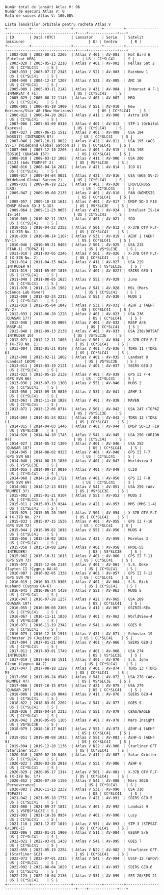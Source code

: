     Număr total de lansări Atlas V: 96
    Număr de eșecuri Atlas V: 0
    Rată de succes Atlas V: 100.00%
    
    Lista lansărilor orbitale pentru racheta Atlas V
    +----------+------------------+-------------+---------+-----------------------------------------------+----+-------------+---+
    | ID       | Dată (UTC)       | Lansator    | Serie   | Satelit (misiune)                             | Or | Centru      | R |
    +----------+------------------+-------------+---------+-----------------------------------------------+----+-------------+---+
    | 2002-038 | 2002-08-21 2205  | Atlas V 401 | AV-001  | Hot Bird 6 (Eutelsat HB6)                     | US | CC*SLC41    | S |
    | 2003-020 | 2003-05-13 2210  | Atlas V 401 | AV-002  | Hellas Sat 2                                  | US | CC*SLC41    | S |
    | 2003-033 | 2003-07-17 2345  | Atlas V 521 | AV-003  | Rainbow 1                                     | US | CC*SLC41    | S |
    | 2004-048 | 2004-12-17 1207  | Atlas V 521 | AV-005  | AMC 16                                        | US | CC*SLC41    | S |
    | 2005-009 | 2005-03-11 2142  | Atlas V 431 | AV-004  | Inmarsat 4 F-1 (INMARSAT 4 F1)                | US | CC*SLC41    | S |
    | 2005-029 | 2005-08-12 1143  | Atlas V 401 | AV-007  | MRO                                           | US | CC*SLC41    | S |
    | 2006-001 | 2006-01-19 1900  | Atlas V 551 | AV-010  | New Horizons/Star 48 (New Horizons)           | US | CC*SLC41    | S |
    | 2006-012 | 2006-04-20 2027  | Atlas V 411 | AV-008  | Astra 1KR                                     | US | CC*SLC41    | S |
    | 2007-006 | 2007-03-09 0310  | Atlas V 401 | AV-013  | STP-1 (Orbital Express)                       | US | CC*SLC41    | S |
    | 2007-027 | 2007-06-15 1512  | Atlas V 401 | AV-009  | USA 194     [NOSS17] (INTRUDER 8?)            | US | CC*SLC41    | S |
    | 2007-046 | 2007-10-11 0022  | Atlas V 421 | AV-011  | USA 195 (WGS SV-1) (Wideband Global Satcom 1) | US | CC*SLC41    | S |
    | 2007-060 | 2007-12-10 2205  | Atlas V 401 | AV-015  | USA 198      [SDS16] (QUASAR 15?)             | US | CC*SLC41    | S |
    | 2008-010 | 2008-03-13 1002  | Atlas V 411 | AV-006  | USA 200       [JS12] (Adv TRUMPET 2)          | US | VS*SLC3E    | S |
    | 2008-016 | 2008-04-14 2012  | Atlas V 421 | AV-014  | ICO G1                                        | US | CC*SLC41    | S |
    | 2009-017 | 2009-04-04 0031  | Atlas V 421 | AV-016  | USA (WGS SV-2) (Wideband Global Satcom 2)     | US | CC*SLC41    | S |
    | 2009-031 | 2009-06-18 2132  | Atlas V 401 | AV-020  | LRO/LCROSS (LRO)                              | US | CC*SLC41    | S |
    | 2009-047 | 2009-09-08 2135  | Atlas V 401 | AV-018  | PAN (NEMESIS 1)                               | US | CC*SLC41    | S |
    | 2009-057 | 2009-10-18 1612  | Atlas V 401 | AV-017  | DMSP 5D-3 F18 (DMSP Block 5D-3 S-18)          | US | VS*SLC3E    | S |
    | 2009-064 | 2009-11-23 0655  | Atlas V 431 | AV-024  | Intelsat IS-14 (IS-14)                        | US | CC*SLC41    | S |
    | 2010-005 | 2010-02-11 1523  | Atlas V 401 | AV-021  | SDO                                           | US | CC*SLC41    | S |
    | 2010-015 | 2010-04-22 2352  | Atlas V 501 | AV-012  | X-37B OTV FLT-1 (X-37B No. 1)                 | US | CC*SLC41    | S |
    | 2010-039 | 2010-08-14 1107: | Atlas V 531 | AV-019  | AEHF 1 (AEHF SV-1)                            | US | CC*SLC41    | S |
    | 2010-046 | 2010-09-21 0403  | Atlas V 501 | AV-025  | USA 215   (FIAR-1) (TOPAZ 1)                  | US | VS*SLC3E    | S |
    | 2011-010 | 2011-03-05 2246  | Atlas V 501 | AV-026  | X-37B OTV FLT-2 (X-37B No. 2)                 | US | CC*SLC41    | S |
    | 2011-014 | 2011-04-15 0424  | Atlas V 411 | AV-027  | USA 229 (INTRUDER 9)                          | US | VS*SLC3E    | S |
    | 2011-019 | 2011-05-07 1810  | Atlas V 401 | AV-022? | SBIRS GEO-1                                   | US | CC*SLC41    | S |
    | 2011-040 | 2011-08-05 1625  | Atlas V 551 | AV-029  | Juno                                          | US | CC*SLC41    | S |
    | 2011-070 | 2011-11-26 1502  | Atlas V 541 | AV-028  | MSL (Mars Science Lab Rover)                  | US | CC*SLC41    | S |
    | 2012-009 | 2012-02-24 2215  | Atlas V 551 | AV-030  | MUOS 1                                        | US | CC*SLC41    | S |
    | 2012-019 | 2012-05-04 1842  | Atlas V 531 | AV-031  | AEHF 2 (AEHF SV-2)                            | US | CC*SLC41    | S |
    | 2012-033 | 2012-06-20 1228  | Atlas V 401 | AV-023  | USA 236 (QUASAR 17?)                          | US | CC*SLC41    | S |
    | 2012-046 | 2012-08-30 0805  | Atlas V 401 | AV-032  | RBSP A/B (RBSP-A)                             | US | CC*SLC41    | S |
    | 2012-048 | 2012-09-13 2139  | Atlas V 401 | AV-033  | USA 238/OUTSAT (INTRUDER 10)                  | US | VS*SLC3E    | S |
    | 2012-071 | 2012-12-11 1803  | Atlas V 501 | AV-034  | X-37B OTV FLT-3 (X-37B No. 1)                 | US | CC*SLC41    | S |
    | 2013-004 | 2013-01-31 0148  | Atlas V 401 | AV-036  | TDRS 11 (TDRS K)                              | US | CC*SLC41    | S |
    | 2013-008 | 2013-02-11 1802  | Atlas V 401 | AV-035  | Landsat 8 (Landsat LDCM)                      | US | VS*SLC3E    | S |
    | 2013-011 | 2013-03-19 2121  | Atlas V 401 | AV-037  | SBIRS GEO-2                                   | US | CC*SLC41    | S |
    | 2013-023 | 2013-05-15 2138  | Atlas V 401 | AV-039  | GPS II F-4 (GPS SVN 66)                       | US | CC*SLC41    | S |
    | 2013-036 | 2013-07-19 1300  | Atlas V 551 | AV-040  | MUOS 2                                        | US | CC*SLC41    | S |
    | 2013-050 | 2013-09-18 0810  | Atlas V 531 | AV-041  | AEHF 3                                        | US | CC*SLC41    | S |
    | 2013-063 | 2013-11-18 1828  | Atlas V 401 | AV-038  | MAVEN                                         | US | CC*SLC41    | S |
    | 2013-072 | 2013-12-06 0714  | Atlas V 501 | AV-042  | USA 247 (TOPAZ 3)                             | US | VS*SLC3E    | S |
    | 2014-004 | 2014-01-24 0233  | Atlas V 401 | AV-043  | TDRS 12 (TDRS L)                              | US | CC*SLC41    | S |
    | 2014-015 | 2014-04-03 1446  | Atlas V 401 | AV-044  | DMSP 5D-13 F19                                | US | VS*SLC3E    | S |
    | 2014-020 | 2014-04-10 1745  | Atlas V 541 | AV-045  | USA 250 (ORION 9?)                            | US | CC*SLC41    | S |
    | 2014-027 | 2014-05-22 1309  | Atlas V 401 | AV-046  | USA 252 (QUASAR 18?)                          | US | CC*SLC41    | S |
    | 2014-045 | 2014-08-02 0323  | Atlas V 401 | AV-048  | GPS II F-7 (GPS SVN 68)                       | US | CC*SLC41    | S |
    | 2014-048 | 2014-08-13 1830  | Atlas V 401 | AV-047  | Worldview-3                                   | US | VS*SLC3E    | S |
    | 2014-055 | 2014-09-17 0010  | Atlas V 401 | AV-049  | CLIO                                          | US | CC*SLC41    | S |
    | 2014-068 | 2014-10-29 1721  | Atlas V 401 | AV-050  | GPS II F-8 (GPS SVN 69)                       | US | CC*SLC41    | S |
    | 2014-081 | 2014-12-13 0319  | Atlas V 541 | AV-051  | USA 259 (Adv  TRUMPET 3?)                     | US | VS*SLC3E    | S |
    | 2015-002 | 2015-01-21 0104  | Atlas V 551 | AV-052  | MUOS 3                                        | US | CC*SLC41    | S |
    | 2015-011 | 2015-03-13 0244  | Atlas V 421 | AV-053  | MMS (MMS 1-4)                                 | US | CC*SLC41    | S |
    | 2015-025 | 2015-05-20 1505  | Atlas V 501 | AV-054  | X-37B OTV FLT-4 (X-37B No. 2?)                | US | CC*SLC41    | S |
    | 2015-033 | 2015-07-15 1536  | Atlas V 401 | AV-055  | GPS II F-10 (GPS SVN 72)                      | US | CC*SLC41    | S |
    | 2015-044 | 2015-09-02 1018  | Atlas V 551 | AV-056  | MUOS 4                                        | US | CC*SLC41    | S |
    | 2015-056 | 2015-10-02 1028  | Atlas V 421 | AV-059  | Morelos 3                                     | US | CC*SLC41    | S |
    | 2015-058 | 2015-10-08 1249  | Atlas V 401 | AV-058  | NROL-55 (INTRUDER)                            | US | VS*SLC3E    | S |
    | 2015-062 | 2015-10-31 1613  | Atlas V 401 | AV-060  | GPS II F-11 (GPS SVN 73)                      | US | CC*SLC41    | S |
    | 2015-072 | 2015-12-06 2144  | Atlas V 401 | AV-061  | S.S. Deke Slayton II (Cygnus OA-4)            | US | CC*SLC41    | S |
    | 2016-007 | 2016-02-05 1338  | Atlas V 401 | AV-057  | GPS II F-12 (GPS SVN 70)                      | US | CC*SLC41    | S |
    | 2016-019 | 2016-03-23 0305  | Atlas V 401 | AV-064  | S.S. Rick Husband (Cygnus OA-6)               | US | CC*SLC41    | S |
    | 2016-041 | 2016-06-24 1430  | Atlas V 551 | AV-063  | MUOS 5                                        | US | CC*SLC41    | S |
    | 2016-047 | 2016-07-28 1237  | Atlas V 421 | AV-065  | USA 269 (QUASAR 19?)                          | US | CC*SLC41    | S |
    | 2016-055 | 2016-09-08 2305  | Atlas V 411 | AV-067  | OSIRIS-REx                                    | US | CC*SLC41    | S |
    | 2016-067 | 2016-11-11 1830  | Atlas V 401 | AV-062  | WorldView-4                                   | US | VS*SLC3E    | S |
    | 2016-071 | 2016-11-19 2342  | Atlas V 541 | AV-069  | GOES R                                        | US | CC*SLC41    | S |
    | 2016-079 | 2016-12-18 1913  | Atlas V 431 | AV-071  | Echostar 19 (Echostar 19 (Jupiter 2))         | US | CC*SLC41    | S |
    | 2017-004 | 2017-01-21 0042  | Atlas V 401 | AV-066  | SBIRS GEO-3                                   | US | CC*SLC41    | S |
    | 2017-011 | 2017-03-01 1749  | Atlas V 401 | AV-068  | USA 274 (INTRUDER)                            | US | VS*SLC3E    | S |
    | 2017-019 | 2017-04-18 1511  | Atlas V 401 | AV-070  | S.S. John Glenn (Cygnus OA-7)                 | US | CC*SLC41    | S |
    | 2017-047 | 2017-08-18 1229  | Atlas V 401 | AV-074  | TDRS 13 (TDRS M)                              | US | CC*SLC41    | S |
    | 2017-056 | 2017-09-24 0549  | Atlas V 541 | AV-072  | USA 278 (Adv TRUMPET 4?)                      | US | VS*SLC3E    | S |
    | 2017-066 | 2017-10-15 0728  | Atlas V 421 | AV-075  | USA 279 (QUASAR 20?)                          | US | CC*SLC41    | S |
    | 2018-009 | 2018-01-20 0048  | Atlas V 411 | AV-076  | SBIRS GEO-4                                   | US | CC*SLC41    | S |
    | 2018-022 | 2018-03-01 2202  | Atlas V 541 | AV-077  | GOES S                                        | US | CC*SLC41    | S |
    | 2018-036 | 2018-04-14 2313  | Atlas V 551 | AV-079  | CBAS/EAGLE                                    | US | CC*SLC41    | S |
    | 2018-042 | 2018-05-05 1105  | Atlas V 401 | AV-078  | Mars Insight                                  | US | VS*SLC3E    | S |
    | 2018-079 | 2018-10-17 0415  | Atlas V 551 | AV-073  | AEHF-4 (AEHF 4)                               | US | CC*SLC41    | S |
    | 2019-051 | 2019-08-08 1013  | Atlas V 551 | AV-083  | AEHF-5 (AEHF 5)                               | US | CC*SLC41    | S |
    | 2019-094 | 2019-12-20 1136  | Atlas V N22 | AV-080  | Starliner OFT (Starliner SC3)                 | US | CC*SLC41    | S |
    | 2020-010 | 2020-02-10 0403  | Atlas V 411 | AV-087  | Solar Orbiter                                 | US | CC*SLC41    | S |
    | 2020-022 | 2020-03-26 2018  | Atlas V 551 | AV-086  | AEHF 6                                        | US | CC*SLC41    | S |
    | 2020-029 | 2020-05-17 1314  | Atlas V 501 | AV-081  | X-37B OTV FLT-6 (X-37B No. 1?)                | US | CC*SLC41    | S |
    | 2020-052 | 2020-07-30 1150  | Atlas V 541 | AV-088  | Mars 2020 (Perseverance)                      | US | CC*SLC41    | S |
    | 2020-083 | 2020-11-13 2232  | Atlas V 531 | AV-090  | USA 310 (TOPAZ?)                              | US | CC*SLC41    | S |
    | 2021-042 | 2021-05-18 1737  | Atlas V 421 | AV-091  | SBIRS GEO-5                                   | US | CC*SLC41    | S |
    | 2021-088 | 2021-09-27 1812  | Atlas V 401 | AV-092  | Landsat 9                                     | US | VSFBS*SLC3E | S |
    | 2021-093 | 2021-10-16 0934  | Atlas V 401 | AV-096  | Lucy                                          | US | CC*SLC41    | S |
    | 2021-118 | 2021-12-07 1019  | Atlas V 551 | AV-093  | STP-3 (STPSAT-6/LDPE-1)                       | US | CC*SLC41    | S |
    | 2022-006 | 2022-01-21 1900  | Atlas V 511 | AV-084  | GSSAP 5/6                                     | US | CC*SLC41    | S |
    | 2022-021 | 2022-03-01 1438  | Atlas V 541 | AV-095  | GOES T                                        | US | CC*SLC41    | S |
    | 2022-055 | 2022-05-19 2254  | Atlas V N22 | AV-082  | Starliner OFT-2 (Starliner SC2)               | US | CC*SLC41    | S |
    | 2022-073 | 2022-07-01 2315  | Atlas V 541 | AV-094  | USSF-12 (WFOV)                                | US | CC*SLC41    | S |
    | 2022-092 | 2022-08-04 1029  | Atlas V 421 | AV-097  | SBIRS GEO-6                                   | US | CC*SLC41    | S |
    | 2022-123 | 2022-10-04 2136  | Atlas V 531 | AV-099  | SES-20/SES-21                                 | US | CC*SLC41    | S |
    +----------+------------------+-------------+---------+-----------------------------------------------+----+-------------+---+
    
    
